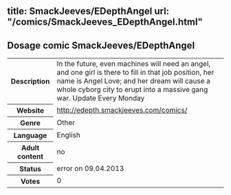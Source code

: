 title: SmackJeeves/EDepthAngel
url: "/comics/SmackJeeves_EDepthAngel.html"
---
Dosage comic SmackJeeves/EDepthAngel
-----------------------------------------

<table class="comicinfo">
<tr>
<th>Description</th><td>In the future, even machines will need an angel, and one girl is there to fill in that job position, her name is Angel Love; and her dream will cause a whole cyborg city to erupt into a massive gang war. Update Every Monday</td>
</tr>
<tr>
<th>Website</th><td><a href="http://edepth.smackjeeves.com/comics/">http://edepth.smackjeeves.com/comics/</a></td>
</tr>
<tr>
<th>Genre</th><td>Other</td>
</tr>
<tr>
<th>Language</th><td>English</td>
</tr>
<tr>
<th>Adult content</th><td>no</td>
</tr>
<tr>
<th>Status</th><td>error on 09.04.2013</td>
</tr>
<tr>
<th>Votes</th><td>0</div></td>
</tr>
</table>
